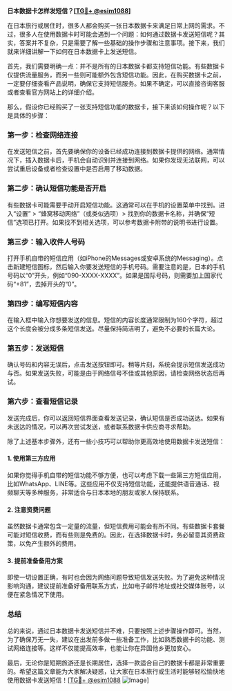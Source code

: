 **日本数据卡怎样发短信？[[TG💪+ @esim1088](https://t.me/s/esim1088)]**

在日本旅行或居住时，很多人都会购买一张日本数据卡来满足日常上网的需求。不过，很多人在使用数据卡时可能会遇到一个问题：如何通过数据卡发送短信呢？其实，答案并不复杂，只是需要了解一些基础的操作步骤和注意事项。接下来，我们就来详细讲解一下如何在日本数据卡上发送短信。

首先，我们需要明确一点：并不是所有的日本数据卡都支持短信功能。有些数据卡仅提供流量服务，而另一些则可能额外包含短信功能。因此，在购买数据卡之前，一定要仔细查看产品说明，确保它支持短信服务。如果不确定，可以直接咨询客服或者查看官方网站上的详细介绍。

那么，假设你已经购买了一张支持短信功能的数据卡，接下来该如何操作呢？以下是具体的步骤：

### **第一步：检查网络连接**
在发送短信之前，首先要确保你的设备已经成功连接到数据卡提供的网络。通常情况下，插入数据卡后，手机会自动识别并连接到网络。如果你发现无法联网，可以尝试重启设备或者检查设置中是否启用了移动数据。

### **第二步：确认短信功能是否开启**
有些数据卡可能需要手动开启短信功能。这通常可以在手机的设置菜单中找到。进入“设置” > “蜂窝移动网络”（或类似选项）> 找到你的数据卡名称，并确保“短信”选项已打开。如果找不到相关选项，可以参考数据卡附带的说明书进行设置。

### **第三步：输入收件人号码**
打开手机自带的短信应用（如iPhone的Messages或安卓系统的Messaging）。点击新建短信图标，然后输入你要发送短信的手机号码。需要注意的是，日本的手机号码以“0”开头，例如“090-XXXX-XXXX”。如果是国际号码，则需要加上国家代码“+81”，去掉开头的“0”。

### **第四步：编写短信内容**
在输入框中输入你想要发送的信息。短信的内容长度通常限制为160个字符，超过这个长度会被分成多条短信发送。尽量保持简洁明了，避免不必要的长篇大论。

### **第五步：发送短信**
确认号码和内容无误后，点击发送按钮即可。稍等片刻，系统会提示短信发送成功与否。如果发送失败，可能是由于网络信号不佳或其他原因，请检查网络状态后再试。

### **第六步：查看短信记录**
发送完成后，你可以返回短信界面查看发送记录，确认短信是否成功送达。如果有未送达的情况，可以再次尝试发送，或者联系数据卡供应商寻求帮助。

除了上述基本步骤外，还有一些小技巧可以帮助你更高效地使用数据卡发送短信：

#### **1. 使用第三方应用**
如果你觉得手机自带的短信功能不够方便，也可以考虑下载一些第三方短信应用，比如WhatsApp、LINE等。这些应用不仅支持短信功能，还能提供语音通话、视频聊天等多种服务，非常适合与日本本地的朋友或家人保持联系。

#### **2. 注意资费问题**
虽然数据卡通常包含一定量的流量，但短信费用可能会有所不同。有些数据卡套餐可能对短信收费，而有些则是免费的。因此，在选择数据卡时，务必留意其资费政策，以免产生额外的费用。

#### **3. 提前准备备用方案**
即使一切设置正确，有时也会因为网络问题导致短信发送失败。为了避免这种情况影响沟通，建议提前准备好备用联系方式，比如电子邮件地址或社交媒体账号，以便在紧急情况下使用。

### **总结**
总的来说，通过日本数据卡发送短信并不难，只要按照上述步骤操作即可。当然，为了确保万无一失，建议在出发前多做一些准备工作，比如熟悉数据卡的功能、测试网络连接等。这样不仅能提高效率，也能让你在异国他乡更加安心。

最后，无论你是短期旅游还是长期居住，选择一款适合自己的数据卡都是非常重要的。希望这篇文章能为大家解决疑惑，让大家在日本旅行或生活时能够轻松愉快地使用数据卡发送短信！[[TG💪+ @esim1088](https://t.me/s/esim1088) ![Image](https://i.postimg.cc/4NQfJmqS/Snipaste-2025-05-13-00-14-12.png)]